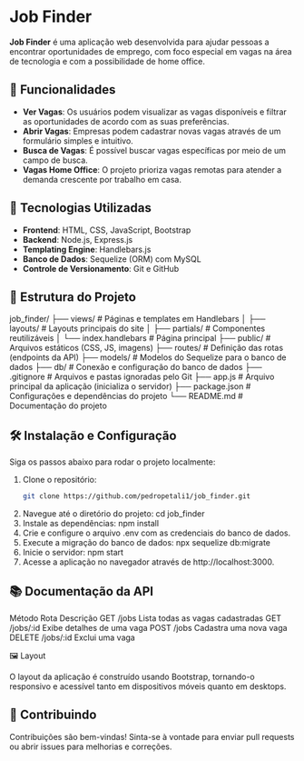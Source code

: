 # Job Finder

**Job Finder** é uma aplicação web desenvolvida para ajudar pessoas a encontrar oportunidades de emprego, com foco especial em vagas na área de tecnologia e com a possibilidade de home office.

## 📑 Funcionalidades

- **Ver Vagas**: Os usuários podem visualizar as vagas disponíveis e filtrar as oportunidades de acordo com as suas preferências.
- **Abrir Vagas**: Empresas podem cadastrar novas vagas através de um formulário simples e intuitivo.
- **Busca de Vagas**: É possível buscar vagas específicas por meio de um campo de busca.
- **Vagas Home Office**: O projeto prioriza vagas remotas para atender a demanda crescente por trabalho em casa.

## 🚀 Tecnologias Utilizadas

- **Frontend**: HTML, CSS, JavaScript, Bootstrap
- **Backend**: Node.js, Express.js
- **Templating Engine**: Handlebars.js
- **Banco de Dados**: Sequelize (ORM) com MySQL
- **Controle de Versionamento**: Git e GitHub

## 📂 Estrutura do Projeto

job_finder/ ├── views/ # Páginas e templates em Handlebars │ ├── layouts/ # Layouts principais do site │ ├── partials/ # Componentes reutilizáveis │ └── index.handlebars # Página principal ├── public/ # Arquivos estáticos (CSS, JS, imagens) ├── routes/ # Definição das rotas (endpoints da API) ├── models/ # Modelos do Sequelize para o banco de dados ├── db/ # Conexão e configuração do banco de dados ├── .gitignore # Arquivos e pastas ignoradas pelo Git ├── app.js # Arquivo principal da aplicação (inicializa o servidor) ├── package.json # Configurações e dependências do projeto └── README.md # Documentação do projeto


## 🛠️ Instalação e Configuração

Siga os passos abaixo para rodar o projeto localmente:

1. Clone o repositório:
   ```bash
   git clone https://github.com/pedropetali1/job_finder.git
2. Navegue até o diretório do projeto:
   cd job_finder
3. Instale as dependências:
   npm install
4. Crie e configure o arquivo .env com as credenciais do banco de dados.
5. Execute a migração do banco de dados:
   npx sequelize db:migrate
6. Inicie o servidor:
   npm start
7. Acesse a aplicação no navegador através de http://localhost:3000.

## 📚 Documentação da API

Método	Rota	Descrição
GET	/jobs	Lista todas as vagas cadastradas
GET	/jobs/:id	Exibe detalhes de uma vaga
POST	/jobs	Cadastra uma nova vaga
DELETE	/jobs/:id	Exclui uma vaga

🖼️ Layout

O layout da aplicação é construído usando Bootstrap, tornando-o responsivo e acessível tanto em dispositivos móveis quanto em desktops.

## 🤝 Contribuindo

Contribuições são bem-vindas! Sinta-se à vontade para enviar pull requests ou abrir issues para melhorias e correções.
   
